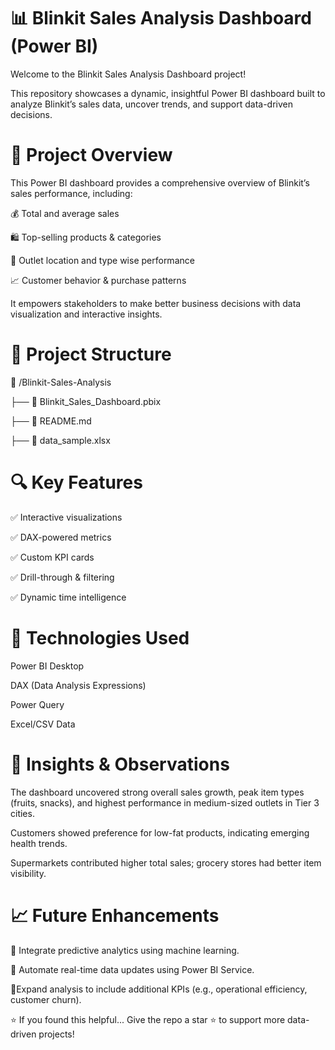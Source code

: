 
# 📊 Blinkit Sales Analysis Dashboard (Power BI)
Welcome to the Blinkit Sales Analysis Dashboard project!

This repository showcases a dynamic, insightful Power BI dashboard built to analyze Blinkit’s sales data, uncover trends, and support data-driven decisions.

# 🚀 Project Overview
This Power BI dashboard provides a comprehensive overview of Blinkit’s sales performance, including:

💰 Total and average sales

🛍️ Top-selling products & categories

📍 Outlet location and type wise performance

📈 Customer behavior & purchase patterns

It empowers stakeholders to make better business decisions with data visualization and interactive insights.


# 📂 Project Structure

📁 /Blinkit-Sales-Analysis

├── 📄 Blinkit_Sales_Dashboard.pbix        

├── 📄 README.md                     

├── 📄 data_sample.xlsx 


# 🔍 Key Features
✅ Interactive visualizations

✅ DAX-powered metrics

✅ Custom KPI cards

✅ Drill-through & filtering

✅ Dynamic time intelligence

# 📌 Technologies Used
Power BI Desktop

DAX (Data Analysis Expressions)

Power Query

Excel/CSV Data

# 🧠 Insights & Observations
The dashboard uncovered strong overall sales growth, peak item types (fruits, snacks), and highest performance in medium-sized outlets in Tier 3 cities.

Customers showed preference for low-fat products, indicating emerging health trends.

Supermarkets contributed higher total sales; grocery stores had better item visibility.


# 📈 Future Enhancements
📌 Integrate predictive analytics using machine learning.

📌 Automate real-time data updates using Power BI Service.

📌Expand analysis to include additional KPIs (e.g., operational efficiency, customer churn).


⭐ If you found this helpful...
Give the repo a star ⭐ to support more data-driven projects!
